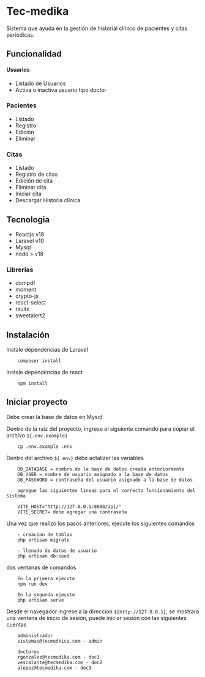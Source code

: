 
# Tec-medika

Sistema que ayuda en la gestión de historial clínico de pacientes y citas periódicas.

## Funcionalidad

#### Usuarios
- Listado de Usuarios
- Activa o inactiva usuario tipo doctor

### Pacientes
- Listado
- Registro
- Edición
- Eliminar

### Citas 
- Listado
- Registro de citas
- Edición de cita
- Eliminar cita
- Iniciar cita
- Descargar Historia clínica

## Tecnologia
- Reactjs v18
- Laravel v10
- Mysql
- node > v18

### Librerias
- dompdf
- moment
- crypto-js
- react-select
- rsuite
- sweetalert2

## Instalación
Instale dependencias de Laravel

```
    composer install
```

Instale dependencias de react

```
    npm install
```

## Iniciar proyecto

Debe crear la base de datos en Mysql

Dentro de la raiz del proyecto, ingrese el siguiente comando para copiar el archivo `${.env.example}`

```
    cp .env.example .env
```

Dentro del archivo `${.env}` debe actalizar las variables
```
    DB_DATABASE = nombre de la base de datos creada anteriormente
    DB_USER = nombre de usuario asignado a la base de datos
    DB_PASSWORD = contraseña del usuario asignado a la base de datos

    agregue las siguientes lineas para el correcto funcionamiento del Sistema

    VITE_HOST="http://127.0.0.1:8000/api/"
    VITE_SECRET= debe agregar una contraseña
```

Una vez que realizo los pasos anteriores, ejecute los siguientes comandos 
```
    - creacion de tablas
    php artisan migrate

    - llenado de datos de usuario
    php artisan db:seed
```

dos ventanas de comandos
```
    En la primera ejecute 
    npm run dev

    En la segunda ejecute
    php artisan serve
```

Desde el navegador ingrese a la direccion `${http://127.0.0.1}`, se mostrara una ventana de inicio de sesión, puede iniciar sesión con las siguientes cuentas

```
    administrador
    sistemas@tecmedkica.com - admin

    doctores
    rgonzalez@tecmedika.com - doc1
    vescalante@tecmedika.com - doc2
    alopez@tecmedika.com - doc3
